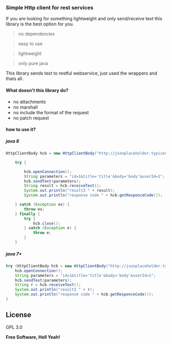### Simple Http client for rest services
If you are looking for something lightweight and only send/receive text this library is the best option for you.

> no dependencies

> easy to use

> lightweight

> only pure java


This library sends text to restful webservice, just used the wrappers and thats all.

#### What doesn't this library do?

* no attachments
* no marshall
* no include the format of the request
* no patch request
 
#### how to use it?
##### java 6
```java
HttpClientBody hcb = new HttpClientBody("http://jsonplaceholder.typicode.com/posts/1", "DELETE");

    try {

        hcb.openConnection();
        String parameters = "id=1&title='title'&body='body'&userId=1";
        hcb.sendText(parameters);
        String result = hcb.receiveText();
        System.out.println("result3 " + result);
        System.out.println("response code " + hcb.getResponceCode());

    } catch (Exception ex) {
        throw ex;
    } finally {
        try {
            hcb.close();
        } catch (Exception e) {
            throw e;
        }
    }
```
##### java 7+
```java
try (HttpClientBody hcb = new HttpClientBody("http://jsonplaceholder.typicode.com/posts/1", "PUT")) {
    hcb.openConnection();
    String parameters = "id=1&title='title'&body='body'&userId=1";
    hcb.sendText(parameters);
    String r = hcb.receiveText();
    System.out.println("result2 " + r);
    System.out.println("response code " + hcb.getResponceCode());
}
```

License
----

GPL 3.0


**Free Software, Hell Yeah!**
